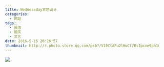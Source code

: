 ```yaml
---
title: Wednessday官网设计
categories:
  - 网站
tags:
  - 简洁
  - 婚庆
  - 文艺
date: 2016-5-15 20:26:57
thumbnail: http://r.photo.store.qq.com/psb?/V10CtAFu2lHwCf/Bs1pcne9ph1CCLHzRKNClkztgrWuq.o4otC4KX4i4N4!/r/dPIAAAAAAAAA
---
```

<image style="margin:auto" src="http://wx2.sinaimg.cn/large/005YECPzly1flml0zp2rzj31009zex6r.jpg" />